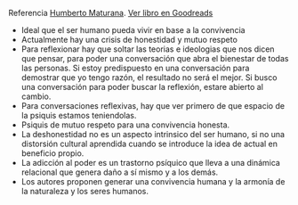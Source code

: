 Referencia [Humberto Maturana](Autores/Humberto%20Maturana.md). [Ver libro en Goodreads](https://www.goodreads.com/book/show/57608551-la-revoluci-n-reflexiva)


- Ideal que el ser humano pueda vivir en base a la convivencia
- Actualmente hay una crisis de honestidad y mutuo respeto
- Para reflexionar hay que soltar las teorias e ideologias que nos dicen que pensar, para poder una conversación que abra el bienestar de todas las personas. Si estoy predispuesto en una conversación para demostrar que yo tengo razón, el resultado no será el mejor. Si busco una conversación para poder buscar la reflexión, estare abierto al cambio.
- Para conversaciones reflexivas, hay que ver primero de que espacio de la psiquis estamos teniendolas.
- Psiquis de mutuo respeto para una convivencia honesta.
- La deshonestidad no es un aspecto intrinsico del ser humano, si no una distorsión cultural aprendida cuando se introduce la idea de actual en beneficio propio.
- La adicción al poder es un trastorno psíquico que lleva a una dinámica relacional que genera daño a sí mismo y a los demás.
- Los autores proponen generar una convivencia humana y  la armonía de la naturaleza y los seres humanos.